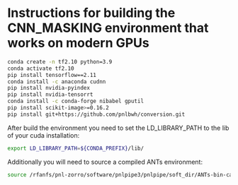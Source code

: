 # Instructions for building the CNN_MASKING environment that works on modern GPUs

```bash
conda create -n tf2.10 python=3.9
conda activate tf2.10
pip install tensorflow==2.11
conda install -c anaconda cudnn
pip install nvidia-pyindex
pip install nvidia-tensorrt
conda install -c conda-forge nibabel gputil
pip install scikit-image>=0.16.2
pip install git+https://github.com/pnlbwh/conversion.git

```

After build the environment you need to set the LD_LIBRARY_PATH to the lib of your cuda installation:

```bash
export LD_LIBRARY_PATH=${CONDA_PREFIX}/lib/
```

Additionally you will need to source a compiled ANTs environment:

```bash
source /rfanfs/pnl-zorro/software/pnlpipe3/pnlpipe/soft_dir/ANTs-bin-ca32228/env.sh
```